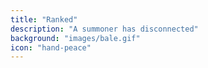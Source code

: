 ```yaml
---
title: "Ranked"
description: "A summoner has disconnected"
background: "images/bale.gif"
icon: "hand-peace"
---
```


